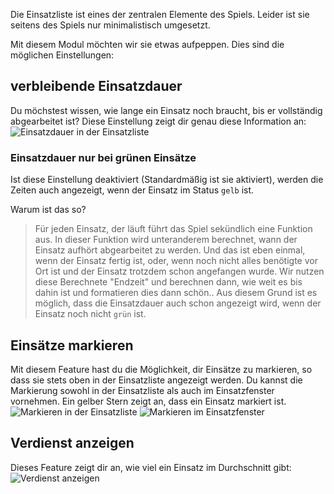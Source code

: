 Die Einsatzliste ist eines der zentralen Elemente des Spiels. Leider ist sie seitens des Spiels nur minimalistisch umgesetzt.

Mit diesem Modul möchten wir sie etwas aufpeppen. Dies sind die möglichen Einstellungen:

## verbleibende Einsatzdauer
Du möchstest wissen, wie lange ein Einsatz noch braucht, bis er vollständig abgearbeitet ist?
Diese Einstellung zeigt dir genau diese Information an:
![Einsatzdauer in der Einsatzliste](/v4/docs/assets/extendedCallList/img/de_DE/einsatzdauer.png)

### Einsatzdauer nur bei grünen Einsätze
Ist diese Einstellung deaktiviert (Standardmäßig ist sie aktiviert), werden die Zeiten auch angezeigt, wenn der Einsatz im Status `gelb` ist.

Warum ist das so?
> Für jeden Einsatz, der läuft führt das Spiel sekündlich eine Funktion aus. In dieser Funktion wird unteranderem berechnet, wann der Einsatz aufhört abgearbeitet zu werden. Und das ist eben einmal, wenn der Einsatz fertig ist, oder, wenn noch nicht alles benötigte vor Ort ist und der Einsatz trotzdem schon angefangen wurde.
> Wir nutzen diese Berechnete "Endzeit" und berechnen dann, wie weit es bis dahin ist und formatieren dies dann schön..
> Aus diesem Grund ist es möglich, dass die Einsatzdauer auch schon angezeigt wird, wenn der Einsatz noch nicht `grün` ist. 

## Einsätze markieren
Mit diesem Feature hast du die Möglichkeit, dir Einsätze zu markieren, so dass sie stets oben in der Einsatzliste angezeigt werden. Du kannst die Markierung sowohl in der Einsatzliste als auch im Einsatzfenster vornehmen. Ein gelber Stern zeigt an, dass ein Einsatz markiert ist.
![Markieren in der Einsatzliste](/v4/docs/assets/extendedCallList/img/de_DE/markieren.png)
![Markieren im Einsatzfenster](/v4/docs/assets/extendedCallList/img/de_DE/markieren_einsatz.png)

## Verdienst anzeigen
Dieses Feature zeigt dir an, wie viel ein Einsatz im Durchschnitt gibt:
![Verdienst anzeigen](/v4/docs/assets/extendedCallList/img/de_DE/verdienst.png)